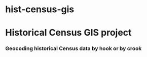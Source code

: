 # hist-census-gis
<h1>Historical Census GIS project</h1>
<h3>Geocoding historical Census data by hook or by crook</h3>

